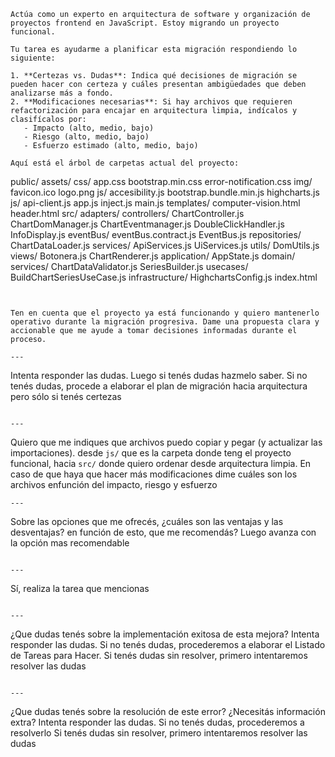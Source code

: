 ```
Actúa como un experto en arquitectura de software y organización de proyectos frontend en JavaScript. Estoy migrando un proyecto funcional.

Tu tarea es ayudarme a planificar esta migración respondiendo lo siguiente:

1. **Certezas vs. Dudas**: Indica qué decisiones de migración se pueden hacer con certeza y cuáles presentan ambigüedades que deben analizarse más a fondo.
2. **Modificaciones necesarias**: Si hay archivos que requieren refactorización para encajar en arquitectura limpia, indícalos y clasifícalos por:
   - Impacto (alto, medio, bajo)
   - Riesgo (alto, medio, bajo)
   - Esfuerzo estimado (alto, medio, bajo)

Aquí está el árbol de carpetas actual del proyecto:

```
public/
  assets/
    css/
      app.css
      bootstrap.min.css
      error-notification.css
    img/
      favicon.ico
      logo.png
    js/
      accesibility.js
      bootstrap.bundle.min.js
      highcharts.js
  js/
    api-client.js
    app.js
    inject.js
    main.js
  templates/
    computer-vision.html
    header.html
src/
  adapters/
    controllers/
      ChartController.js
      ChartDomManager.js
      ChartEventmanager.js
      DoubleClickHandler.js
      InfoDisplay.js
    eventBus/
      eventBus.contract.js
      EventBus.js
    repositories/
      ChartDataLoader.js
    services/
      ApiServices.js
      UiServices.js
    utils/
      DomUtils.js
    views/
    Botonera.js
      ChartRenderer.js
  application/
    AppState.js
  domain/
    services/
      ChartDataValidator.js
      SeriesBuilder.js
    usecases/
      BuildChartSeriesUseCase.js
  infrastructure/
    HighchartsConfig.js
index.html
```


Ten en cuenta que el proyecto ya está funcionando y quiero mantenerlo operativo durante la migración progresiva. Dame una propuesta clara y accionable que me ayude a tomar decisiones informadas durante el proceso.

---

```
Intenta responder las dudas. Luego si tenés dudas hazmelo saber. Si no tenés dudas, procede a elaborar el plan de migración hacia arquitectura pero sólo si tenés certezas
```

---

```
Quiero que me indiques que archivos puedo copiar y pegar (y actualizar las importaciones). desde `js/` que es la carpeta donde teng el proyecto funcional, hacia `src/`  donde quiero ordenar desde arquitectura limpia.
En caso de que haya que hacer más modificaciones dime cuáles son los archivos enfunción del impacto, riesgo y esfuerzo
```
---

```
Sobre las opciones que me ofrecés, ¿cuáles son las ventajas y las desventajas? en función de esto,  que me recomendás? Luego avanza con la opción mas recomendable
```

---

```
Sí, realiza la tarea que mencionas
```

---

```
¿Que dudas tenés sobre la implementación exitosa de esta mejora?
Intenta responder las dudas.
Si no tenés dudas, procederemos a elaborar el Listado de Tareas para Hacer.
Si  tenés dudas sin resolver, primero intentaremos resolver las dudas
```

---

```
¿Que dudas tenés sobre la resolución de este error? ¿Necesitás información extra?
Intenta responder las dudas.
Si no tenés dudas, procederemos a resolverlo
Si  tenés dudas sin resolver, primero intentaremos resolver las dudas
```